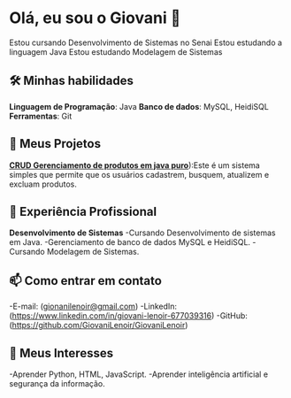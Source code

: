 # Olá, eu sou o Giovani 👋

Estou cursando Desenvolvimento de Sistemas no Senai 
Estou estudando a linguagem Java 
Estou estudando Modelagem de Sistemas

## 🛠️ Minhas habilidades

**Linguagem de Programação**: Java
**Banco de dados**: MySQL, HeidiSQL
**Ferramentas**: Git

## 🚀 Meus Projetos

[**CRUD Gerenciamento de produtos em java puro**](https://github.com/GiovaniLenoir/GiovaniLenoir)):Este é um sistema simples que permite que os usuários cadastrem, busquem, atualizem e excluam produtos.

## 💼 Experiência Profissional

**Desenvolvimento de Sistemas** 
-Cursando Desenvolvimento de sistemas em Java.
-Gerenciamento de banco de dados MySQL e HeidiSQL.
-Cursando Modelagem de Sistemas.

 ## 📫 Como entrar em contato
 
  -E-mail: (gionanilenoir@gmail.com)
  -LinkedIn: (https://www.linkedin.com/in/giovani-lenoir-677039316)
  -GitHub: (https://github.com/GiovaniLenoir/GiovaniLenoir)

## 🌱 Meus Interesses

-Aprender Python, HTML, JavaScript.
-Aprender inteligência artificial e segurança da informação.


 

